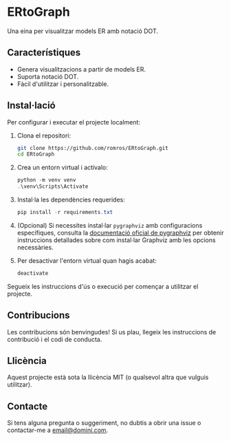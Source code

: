 # ERtoGraph

Una eina per visualitzar models ER amb notació DOT.

## Característiques

- Genera visualitzacions a partir de models ER.
- Suporta notació DOT.
- Fàcil d'utilitzar i personalitzable.

## Instal·lació

Per configurar i executar el projecte localment:

1. Clona el repositori:

   ```bash
   git clone https://github.com/romros/ERtoGraph.git
   cd ERtoGraph
   ```

2. Crea un entorn virtual i actívalo:

   ```powershell
   python -m venv venv
   .\venv\Scripts\Activate
   ```

3. Instal·la les dependències requerides:

   ```powershell
   pip install -r requirements.txt
   ```

4. (Opcional) Si necessites instal·lar `pygraphviz` amb configuracions específiques, consulta la [documentació oficial de pygraphviz](https://pygraphviz.github.io/documentation/stable/install.html) per obtenir instruccions detallades sobre com instal·lar Graphviz amb les opcions necessàries.

5. Per desactivar l'entorn virtual quan hagis acabat:
   ```powershell
   deactivate
   ```

Segueix les instruccions d'ús o execució per començar a utilitzar el projecte.

## Contribucions

Les contribucions són benvingudes! Si us plau, llegeix les instruccions de contribució i el codi de conducta.

## Llicència

Aquest projecte està sota la llicència MIT (o qualsevol altra que vulguis utilitzar).

## Contacte

Si tens alguna pregunta o suggeriment, no dubtis a obrir una issue o contactar-me a [email@domini.com](mailto:email@domini.com).
